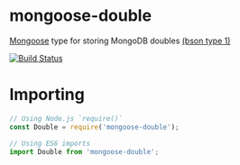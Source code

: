# mongoose-double

[Mongoose](http://mongoosejs.com/) type for storing MongoDB doubles [(bson type 1)](http://bsonspec.org/spec.html)

[![Build Status](https://secure.travis-ci.org/mongoosejs/mongoose-double.png)](http://travis-ci.org/mongoosejs/mongoose-double)

# Importing

```javascript
// Using Node.js `require()`
const Double = require('mongoose-double');

// Using ES6 imports
import Double from 'mongoose-double';
```
